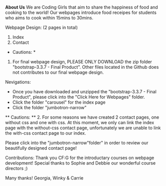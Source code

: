 <B>About Us</B>
We are Coding Girls that aim to share the happiness of food and cooking to the world! Our webpages introduce food receipes for students who aims to cook within 15mins to 30mins.

Webpage Design: (2 pages in total)
1. Index
2. Contact


* Cautions: *
1. For final webpage design, PLEASE ONLY DOWNLOAD the zip folder "bootstrap-3.3.7 - Final Product". Other files located in the Github does not contributes to our final webpage design.

Nevigations:
- Once you have downloaded and unzipped the "bootstrap-3.3.7 - Final Product", please click into the "Click Here for Webpages" folder.
- Click the folder "carousel" for the index page
- Click the folder "jumbotron-narrow"

** Cautions: **
2. For some reasons we have created 2 contact pages, one without css and one with css. At this moment, we only can link the index page with the without-css contact page, unfortunately we are unable to link the with-css contact page to our index.

Please click into the "jumbotron-narrow"folder" in order to review our beautifully designed contact page! 

Contributions:
Thank you CF:G for the introductary courses on webpage development!
Special thanks to Sophie and Debbie our wonderful course directors ;)

Many thanks!
Georgia, Winky & Carrie



